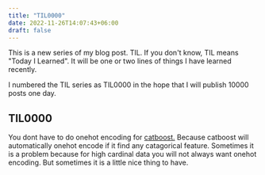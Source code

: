 ```yaml
---
title: "TIL0000"
date: 2022-11-26T14:07:43+06:00
draft: false
---
```



This is a new series of my blog post. TIL. If you don't know, TIL means "Today I Learned". It will be one or two lines of things I have learned recently.

I numbered the TIL series as TIL0000 in the hope that I will publish 10000 posts one day.

## TIL0000

You dont have to do onehot encoding for [catboost.](https://catboost.ai/) Because catboost will automatically onehot encode if it find any catagorical feature. Sometimes it is a problem because for high cardinal data you will not always want onehot encoding. But sometimes it is a little nice thing to have.